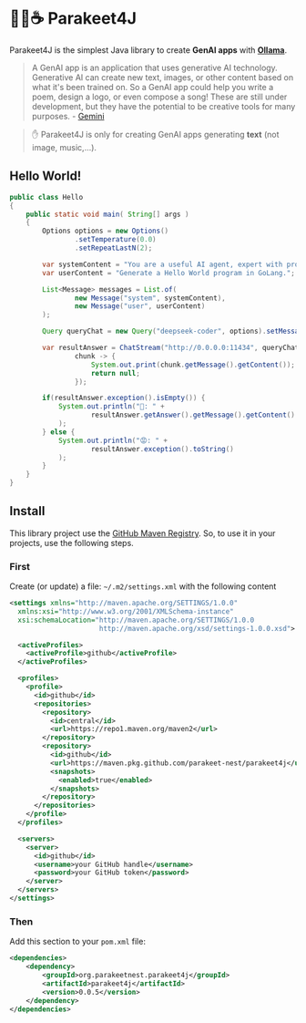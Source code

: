 # 🦜🪺☕️ Parakeet4J

Parakeet4J is the simplest Java library to create **GenAI apps** with **[Ollama](https://ollama.com/)**.

> A GenAI app is an application that uses generative AI technology. Generative AI can create new text, images, or other content based on what it's been trained on. So a GenAI app could help you write a poem, design a logo, or even compose a song! These are still under development, but they have the potential to be creative tools for many purposes. - [Gemini](https://gemini.google.com)

> ✋ Parakeet4J is only for creating GenAI apps generating **text** (not image, music,...).

## Hello World!

```java
public class Hello
{
    public static void main( String[] args )
    {
        Options options = new Options()
                .setTemperature(0.0)
                .setRepeatLastN(2);

        var systemContent = "You are a useful AI agent, expert with programming";
        var userContent = "Generate a Hello World program in GoLang.";

        List<Message> messages = List.of(
                new Message("system", systemContent),
                new Message("user", userContent)
        );

        Query queryChat = new Query("deepseek-coder", options).setMessages(messages);

        var resultAnswer = ChatStream("http://0.0.0.0:11434", queryChat,
                chunk -> {
                    System.out.print(chunk.getMessage().getContent());
                    return null;
                });

        if(resultAnswer.exception().isEmpty()) {
            System.out.println("🙂: " + 
                    resultAnswer.getAnswer().getMessage().getContent()
            );
        } else {
            System.out.println("😡: " + 
                    resultAnswer.exception().toString()
            );
        }
    }
}
```

## Install

This library project use the [GitHub Maven Registry](https://docs.github.com/en/packages/working-with-a-github-packages-registry/working-with-the-apache-maven-registry). So, to use it in your projects, use the following steps.

### First

Create (or update) a file: `~/.m2/settings.xml` with the following content

```xml
<settings xmlns="http://maven.apache.org/SETTINGS/1.0.0"
  xmlns:xsi="http://www.w3.org/2001/XMLSchema-instance"
  xsi:schemaLocation="http://maven.apache.org/SETTINGS/1.0.0
                      http://maven.apache.org/xsd/settings-1.0.0.xsd">

  <activeProfiles>
    <activeProfile>github</activeProfile>
  </activeProfiles>

  <profiles>
    <profile>
      <id>github</id>
      <repositories>
        <repository>
          <id>central</id>
          <url>https://repo1.maven.org/maven2</url>
        </repository>
        <repository>
          <id>github</id>
          <url>https://maven.pkg.github.com/parakeet-nest/parakeet4j</url>
          <snapshots>
            <enabled>true</enabled>
          </snapshots>
        </repository>
      </repositories>
    </profile>
  </profiles>

  <servers>
    <server>
      <id>github</id>
      <username>your GitHub handle</username>
      <password>your GitHub token</password>
    </server>
  </servers>
</settings>
```

### Then

Add this section to your `pom.xml` file:

```xml
<dependencies>
    <dependency>
        <groupId>org.parakeetnest.parakeet4j</groupId>
        <artifactId>parakeet4j</artifactId>
        <version>0.0.5</version>
    </dependency>
</dependencies>
```
